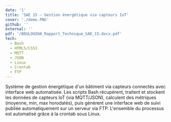 ```yaml
---
date: '1'
title: 'SAE 15 – Gestion énergétique via capteurs IoT'
cover: './demo.PNG'
github: ''
external: ''
pdf: '/BOULOUIHA_Rapport_Technique_SAE_15.docx.pdf'
tech:
  - Bash
  - HTML5/CSS3
  - MQTT
  - JSON
  - Linux
  - Crontab
  - FTP
---
```


Système de gestion énergétique d'un bâtiment via capteurs connectés avec interface web automatisée. Les scripts Bash récupèrent, traitent et stockent les données de capteurs IoT (via MQTT/JSON), calculent des métriques (moyenne, min, max horodatés), puis génèrent une interface web de suivi publiée automatiquement sur un serveur via FTP. L'ensemble du processus est automatisé grâce à la crontab sous Linux.
